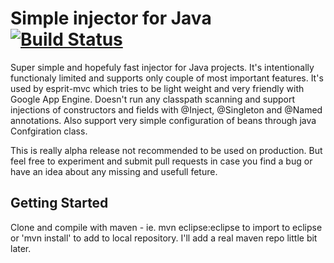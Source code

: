 # Simple injector for Java [![Build Status](https://travis-ci.org/espr-it/injector.svg?branch=master)](https://travis-ci.org/espr-it/injector)

Super simple and hopefuly fast injector for Java projects. It's intentionally functionaly limited and supports only couple of most important features. It's used by esprit-mvc which tries to be light weight and very friendly with Google App Engine. Doesn't run any classpath scanning and support injections of constructors and fields with @Inject, @Singleton and @Named annotations. Also support very simple configuration of beans through java Confgiration class.

This is really alpha release not recommended to be used on production. But feel free to experiment and submit pull requests in case you find a bug or have an idea about any missing and usefull feture.

## Getting Started

Clone and compile with maven - ie. mvn eclipse:eclipse to import to eclipse or 'mvn install' to add to local repository. I'll add a real maven repo little bit later.
